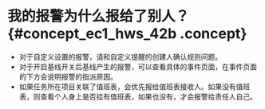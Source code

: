 # 我的报警为什么报给了别人？ {#concept_ec1_hws_42b .concept}

-   对于自定义设置的报警，请和自定义提醒的创建人确认规则问题。
-   对于开启基线开关后基线产生的报警，可以查看具体的事件页面，在事件页面的下方会说明报警的指派原因。
-   如果任务所在项目关联了值班表，会优先报给值班表接收人。如果没有值班表，则查看个人身上是否挂有值班表，如果也没有，才会报警给责任人自己。

